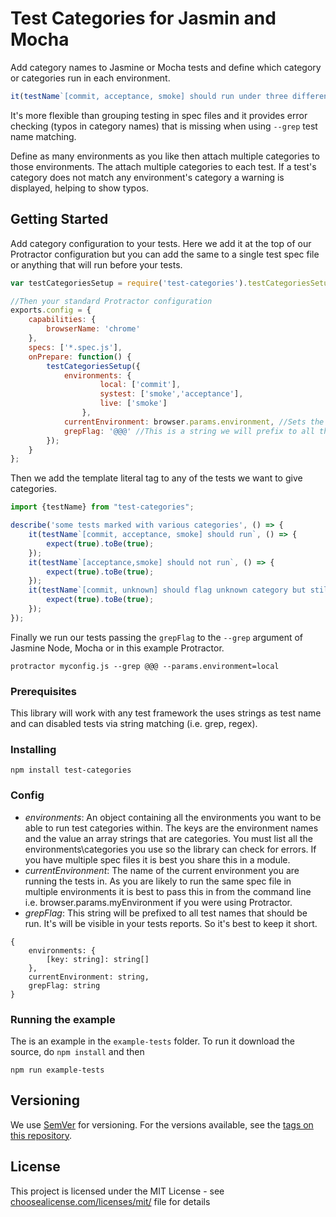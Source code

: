 # Test Categories for Jasmin and Mocha

Add category names to Jasmine or Mocha tests and define which category or categories run in each environment.

```javascript
it(testName`[commit, acceptance, smoke] should run under three different categories`)
```

It's more flexible than grouping testing in spec files and it provides error checking (typos in category names) that is missing when using `--grep` test name matching.

Define as many environments as you like then attach multiple categories to those environments. The attach multiple categories to each test.
If a test's category does not match any environment's category a warning is displayed, helping to show typos.

## Getting Started

Add category configuration to your tests. Here we add it at the top of our Protractor configuration but you can add the same to a single test spec file or anything that will run before your tests.

```javascript
var testCategoriesSetup = require('test-categories').testCategoriesSetup;

//Then your standard Protractor configuration
exports.config = {
    capabilities: {
        browserName: 'chrome'
    },
    specs: ['*.spec.js'],
    onPrepare: function() {
        testCategoriesSetup({
            environments: {
                    local: ['commit'],
                    systest: ['smoke','acceptance'],
                    live: ['smoke']
                },
            currentEnvironment: browser.params.environment, //Sets the current environment via Protractor's params
            grepFlag: '@@@' //This is a string we will prefix to all the tests we want to run
        });
    }
};
```

Then we add the template literal tag to any of the tests we want to give categories.
```javascript
import {testName} from "test-categories";

describe('some tests marked with various categories', () => {
    it(testName`[commit, acceptance, smoke] should run`, () => {
        expect(true).toBe(true);
    });
    it(testName`[acceptance,smoke] should not run`, () => {
        expect(true).toBe(true);
    });
    it(testName`[commit, unknown] should flag unknown category but still run`, () => {
        expect(true).toBe(true);
    });
});
``` 

Finally we run our tests passing the `grepFlag` to the `--grep` argument of Jasmine Node, Mocha or in this example Protractor.
```shell script
protractor myconfig.js --grep @@@ --params.environment=local
```

### Prerequisites

This library will work with any test framework the uses strings as test name and can disabled tests via string matching (i.e. grep, regex).

### Installing

```
npm install test-categories
```

### Config
- *environments*: An object containing all the environments you want to be able to run test categories within.
 The keys are the environment names and the value an array strings that are categories. 
 You must list all the environments\categories you use so the library can check for errors.
 If you have multiple spec files it is best you share this in a module. 
- *currentEnvironment*: The name of the current environment you are running the tests in.
 As you are likely to run the same spec file in multiple environments it is best to pass this in from the command line
 i.e. browser.params.myEnvironment if you were using Protractor.
- *grepFlag*: This string will be prefixed to all test names that should be run. It's will be visible in your tests reports.
 So it's best to keep it short.
```
{
    environments: {
        [key: string]: string[]
    },
    currentEnvironment: string,
    grepFlag: string
}
```

### Running the example

The is an example in the `example-tests` folder. To run it download the source, do `npm install` and then 

```shell script
npm run example-tests
```

## Versioning

We use [SemVer](http://semver.org/) for versioning. For the versions available, see the [tags on this repository](https://github.com/your/project/tags). 

## License

This project is licensed under the MIT License - see [choosealicense.com/licenses/mit/](https://choosealicense.com/licenses/mit/) file for details
